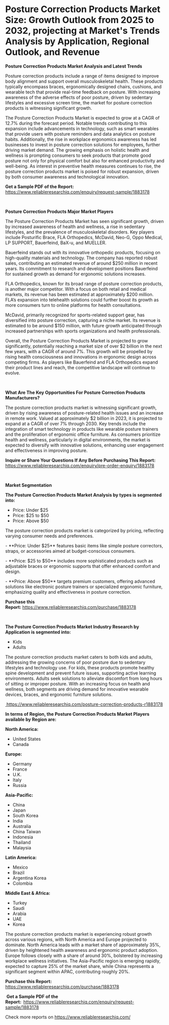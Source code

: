 <p><h1>Posture Correction Products Market Size: Growth Outlook from 2025 to 2032, projecting at Market's Trends Analysis by Application, Regional Outlook, and Revenue</h1></p><p><strong>Posture Correction Products Market Analysis and Latest Trends</strong></p>
<p><p>Posture correction products include a range of items designed to improve body alignment and support overall musculoskeletal health. These products typically encompass braces, ergonomically designed chairs, cushions, and wearable tech that provide real-time feedback on posture. With increasing awareness of the adverse effects of poor posture, driven by sedentary lifestyles and excessive screen time, the market for posture correction products is witnessing significant growth.</p><p>The Posture Correction Products Market is expected to grow at a CAGR of 12.7% during the forecast period. Notable trends contributing to this expansion include advancements in technology, such as smart wearables that provide users with posture reminders and data analytics on posture habits. Additionally, the rise in workplace ergonomics awareness has led businesses to invest in posture correction solutions for employees, further driving market demand. The growing emphasis on holistic health and wellness is prompting consumers to seek products that promote good posture not only for physical comfort but also for enhanced productivity and well-being. As interest in preventive health measures continues to rise, the posture correction products market is poised for robust expansion, driven by both consumer awareness and technological innovation.</p></p>
<p><strong>Get a Sample PDF of the Report:&nbsp;</strong> <a href="https://www.reliableresearchiq.com/enquiry/request-sample/1883178?utm_campaign=2257&utm_medium=2&utm_source=Github&utm_content=ia&utm_term=09022025&utm_id=posture-correction-products">https://www.reliableresearchiq.com/enquiry/request-sample/1883178</a></p>
<p>&nbsp;</p>
<p><strong>Posture Correction Products Major Market Players</strong></p>
<p><p>The Posture Correction Products Market has seen significant growth, driven by increased awareness of health and wellness, a rise in sedentary lifestyles, and the prevalence of musculoskeletal disorders. Key players include Posturific Brace, FLA Orthopedics, McDavid, Neo-G, Oppo Medical, LP SUPPORT, Bauerfeind, BaX-u, and MUELLER.</p><p>Bauerfeind stands out with its innovative orthopedic products, focusing on high-quality materials and technology. The company has reported robust sales, contributing an estimated revenue of around $250 million in recent years. Its commitment to research and development positions Bauerfeind for sustained growth as demand for ergonomic solutions increases.</p><p>FLA Orthopedics, known for its broad range of posture correction products, is another major competitor. With a focus on both retail and medical markets, its revenue has been estimated at approximately $200 million. FLA’s expansion into telehealth solutions could further boost its growth as more consumers turn to online platforms for health consultations.</p><p>McDavid, primarily recognized for sports-related support gear, has diversified into posture correction, capturing a niche market. Its revenue is estimated to be around $150 million, with future growth anticipated through increased partnerships with sports organizations and health professionals.</p><p>Overall, the Posture Correction Products Market is projected to grow significantly, potentially reaching a market size of over $2 billion in the next few years, with a CAGR of around 7%. This growth will be propelled by rising health consciousness and innovations in ergonomic design across competing firms. As players like Bauerfeind and FLA Orthopedics expand their product lines and reach, the competitive landscape will continue to evolve.</p></p>
<p>&nbsp;</p>
<p><strong>What Are The Key Opportunities For Posture Correction Products Manufacturers?</strong></p>
<p><p>The posture correction products market is witnessing significant growth, driven by rising awareness of posture-related health issues and an increase in remote work. Valued at approximately $2 billion in 2023, it is projected to expand at a CAGR of over 7% through 2030. Key trends include the integration of smart technology in products like wearable posture trainers and the proliferation of ergonomic office furniture. As consumers prioritize health and wellness, particularly in digital environments, the market is expected to diversify with innovative solutions, enhancing user engagement and effectiveness in improving posture.</p></p>
<p><strong>Inquire or Share Your Questions If Any Before Purchasing This Report:</strong> <a href="https://www.reliableresearchiq.com/enquiry/pre-order-enquiry/1883178?utm_campaign=2257&utm_medium=2&utm_source=Github&utm_content=ia&utm_term=09022025&utm_id=posture-correction-products">https://www.reliableresearchiq.com/enquiry/pre-order-enquiry/1883178</a></p>
<p>&nbsp;</p>
<p><strong>Market Segmentation</strong></p>
<p><strong>The Posture Correction Products Market Analysis by types is segmented into:</strong></p>
<p><ul><li>Price: Under $25</li><li>Price: $25 to $50</li><li>Price: Above $50</li></ul></p>
<p><p>The posture correction products market is categorized by pricing, reflecting varying consumer needs and preferences. </p><p>- **Price: Under $25** features basic items like simple posture correctors, straps, or accessories aimed at budget-conscious consumers.</p><p>- **Price: $25 to $50** includes more sophisticated products such as adjustable braces or ergonomic supports that offer enhanced comfort and design.</p><p>- **Price: Above $50** targets premium customers, offering advanced solutions like electronic posture trainers or specialized ergonomic furniture, emphasizing quality and effectiveness in posture correction.</p></p>
<p><strong>Purchase this Report:&nbsp;</strong><a href="https://www.reliableresearchiq.com/purchase/1883178?utm_campaign=2257&utm_medium=2&utm_source=Github&utm_content=ia&utm_term=09022025&utm_id=posture-correction-products">https://www.reliableresearchiq.com/purchase/1883178</a></p>
<p>&nbsp;</p>
<p><strong>The Posture Correction Products Market Industry Research by Application is segmented into:</strong></p>
<p><ul><li>Kids</li><li>Adults</li></ul></p>
<p><p>The posture correction products market caters to both kids and adults, addressing the growing concerns of poor posture due to sedentary lifestyles and technology use. For kids, these products promote healthy spine development and prevent future issues, supporting active learning environments. Adults seek solutions to alleviate discomfort from long hours of sitting or improper posture. With an increasing focus on health and wellness, both segments are driving demand for innovative wearable devices, braces, and ergonomic furniture solutions.</p></p>
<p><a href="https://www.reliableresearchiq.com/posture-correction-products-r1883178?utm_campaign=2257&utm_medium=2&utm_source=Github&utm_content=ia&utm_term=09022025&utm_id=posture-correction-products">&nbsp;https://www.reliableresearchiq.com/posture-correction-products-r1883178</a></p>
<p><strong>In terms of Region, the Posture Correction Products Market Players available by Region are:</strong></p>
<p>
    <p> <strong> North America: </strong>
        <ul>
            <li>United States</li>
            <li>Canada</li>
        </ul>
        </p> 
    <p> <strong> Europe: </strong>
        <ul>
            <li>Germany</li>
            <li>France</li>
            <li>U.K.</li>
            <li>Italy</li>
            <li>Russia</li>
        </ul>
        </p> 
    <p> <strong> Asia-Pacific: </strong>
        <ul>
            <li>China</li>
            <li>Japan</li>
            <li>South Korea</li>
            <li>India</li>
            <li>Australia</li>
            <li>China Taiwan</li>
            <li>Indonesia</li>
            <li>Thailand</li>
            <li>Malaysia</li>
        </ul>
        </p> 
    <p> <strong> Latin America: </strong>
        <ul>
            <li>Mexico</li>
            <li>Brazil</li>
            <li>Argentina Korea</li>
            <li>Colombia</li>
        </ul>
        </p> 
    <p> <strong> Middle East & Africa: </strong>
        <ul>
            <li>Turkey</li>
            <li>Saudi</li>
            <li>Arabia</li>
            <li>UAE</li>
            <li>Korea</li>
        </ul>
    </p>
    </p>
<p><p>The posture correction products market is experiencing robust growth across various regions, with North America and Europe projected to dominate. North America leads with a market share of approximately 35%, driven by heightened health awareness and ergonomic product adoption. Europe follows closely with a share of around 30%, bolstered by increasing workplace wellness initiatives. The Asia-Pacific region is emerging rapidly, expected to capture 25% of the market share, while China represents a significant segment within APAC, contributing roughly 20%.</p></p>
<p><strong>Purchase this Report: </strong><a href="https://www.reliableresearchiq.com/purchase/1883178?utm_campaign=2257&utm_medium=2&utm_source=Github&utm_content=ia&utm_term=09022025&utm_id=posture-correction-products">https://www.reliableresearchiq.com/purchase/1883178</a></p>
<p>&nbsp;<strong>Get a Sample PDF of the Report:&nbsp;&nbsp;</strong><a href="https://www.reliableresearchiq.com/enquiry/request-sample/1883178?utm_campaign=2257&utm_medium=2&utm_source=Github&utm_content=ia&utm_term=09022025&utm_id=posture-correction-products">https://www.reliableresearchiq.com/enquiry/request-sample/1883178</a></p>
<p><strong></strong></p>
<p>Check more reports on <a href="https://www.reliableresearchiq.com/?utm_campaign=2257&utm_medium=2&utm_source=Github&utm_content=ia&utm_term=09022025&utm_id=posture-correction-products">https://www.reliableresearchiq.com/</a></p>